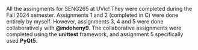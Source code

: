 All the assingments for SENG265 at UVic! They were completed during the Fall 2024 semester.
Assignments 1 and 2 (completed in C) were done entirely by myself. However, assignments 3, 4 and 5 were done collaboratively with **@mdoheny9**. 
The collaborative assignments were completed using the **unittest** framework, and assignment 5 specifically used **PyQt5**.
